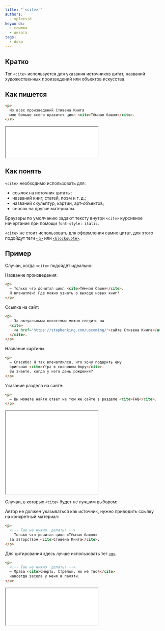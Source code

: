 ```yaml
---
title: "`<cite>`"
authors:
  - xpleesid
keywords:
  - ссылка
  - цитата
tags:
  - doka
---
```


## Кратко

Тег `<cite>` используется для указания источников цитат, названий художественных произведений или объектов искусства.

## Как пишется

```html
<p>
  Из всех произведений Стивена Кинга
  мне больше всего нравится цикл <cite>Тёмная башня</cite>.
</P>
```

<iframe title="Базовый пример" src="demos/basic/" height="100"></iframe>

## Как понять

`<cite>` необходимо использовать для:

- ссылок на источник цитаты;
- названий книг, статей, поэм и  т. д.;
- названий скульптур, картин, арт-объектов;
- сносок на другие материалы.

Браузеры по умолчанию задают тексту внутри `<cite>` курсивное начертание при помощи `font-style: italic`.

`<cite>` не стоит использовать для оформления самих цитат, для этого подойдут теги [`<q>`](/html/q/) или [`<blockquote>`](/html/blockquote/).

## Пример

Случаи, когда `<cite>` подойдёт идеально:

Название произведения:

```html
<p>
  — Только что дочитал цикл <cite>Тёмная башня</cite>.
  Я впечатлён! Где можно узнать о выходе новых книг?
</p>
```

Ссылка на сайт:

```html
<p>
  — За актуальными новостями можно следить на
  <cite>
    <a href="https://stephenking.com/upcoming/">сайте Стивена Кинга</a>
  </cite>.
</p>
```

Название картины:

```html
<p>
  — Спасибо! Я так впечатлился, что хочу подарить ему
  оригинал <cite>Утра в сосновом бору</cite>.
  Вы знаете, когда у него день рождения?
</p>
```

Указание раздела на сайте:

```html
<p>
  — Вы можете найти ответ на том же сайте в разделе <cite>FAQ</cite>.
</p>
```

<iframe title="Хорошие примеры" src="demos/good/" height="270"></iframe>

Случаи, в которых `<cite>` будет не лучшим выбором:

Автор не должен указываться как источник, нужно приводить ссылку на конкретный материал:

```html
<p>
  <!-- Так не нужно  делать! -->
  — Только что дочитал цикл «Тёмная башня»
  за авторством <cite>Стивена Кинга</cite>.
</p>
```

Для цитирования здесь лучше использовать тег [`<q>`](/html/q/).

```html
<p>
  <!-- Так не нужно  делать! -->
  — Фраза <cite>Смерть, Стрелок, но не твоя</cite>
  навсегда засела у меня в памяти.
</p>
```

<iframe title="Плохие примеры" src="demos/bad/" height="120"></iframe>
